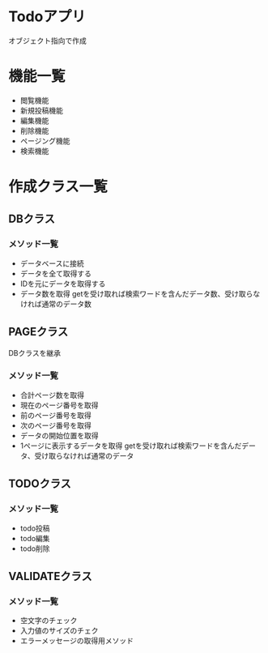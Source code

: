 # Todoアプリ
オブジェクト指向で作成

# 機能一覧
* 閲覧機能
* 新規投稿機能
* 編集機能
* 削除機能
* ページング機能
* 検索機能

#  作成クラス一覧
## DBクラス

### メソッド一覧

*  データベースに接続
*  データを全て取得する
*  IDを元にデータを取得する
*  データ数を取得 getを受け取れば検索ワードを含んだデータ数、受け取らなければ通常のデータ数

## PAGEクラス

DBクラスを継承

### メソッド一覧

*  合計ページ数を取得
*  現在のページ番号を取得
*  前のページ番号を取得
*  次のページ番号を取得
*  データの開始位置を取得
*  1ページに表示するデータを取得 getを受け取れば検索ワードを含んだデータ、受け取らなければ通常のデータ

## TODOクラス

### メソッド一覧

* todo投稿
* todo編集
* todo削除

## VALIDATEクラス
### メソッド一覧

* 空文字のチェック
* 入力値のサイズのチェク
* エラーメッセージの取得用メソッド
